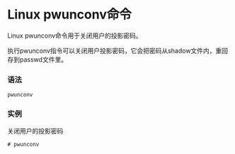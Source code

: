 
# Linux pwunconv命令



Linux pwunconv命令用于关闭用户的投影密码。

执行pwunconv指令可以关闭用户投影密码，它会把密码从shadow文件内，重回存到passwd文件里。

### 语法

```
pwunconv
```

### 实例

关闭用户的投影密码

```
# pwunconv
```



